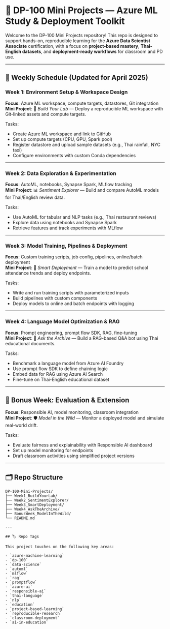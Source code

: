 # 🧠 DP-100 Mini Projects — Azure ML Study & Deployment Toolkit

Welcome to the DP-100 Mini Projects repository! This repo is designed to support hands-on, reproducible learning for the **Azure Data Scientist Associate** certification, with a focus on **project-based mastery**, **Thai-English datasets**, and **deployment-ready workflows** for classroom and PD use.

---

## 📅 Weekly Schedule (Updated for April 2025)

### Week 1: Environment Setup & Workspace Design
**Focus**: Azure ML workspace, compute targets, datastores, Git integration  
**Mini Project**: 🔧 *Build Your Lab* — Deploy a reproducible ML workspace with Git-linked assets and compute targets.

Tasks:
- Create Azure ML workspace and link to GitHub
- Set up compute targets (CPU, GPU, Spark pool)
- Register datastore and upload sample datasets (e.g., Thai rainfall, NYC taxi)
- Configure environments with custom Conda dependencies

---

### Week 2: Data Exploration & Experimentation  
**Focus**: AutoML, notebooks, Synapse Spark, MLflow tracking  
**Mini Project**: 📊 *Sentiment Explorer* — Build and compare AutoML models for Thai/English review data.

Tasks:
- Use AutoML for tabular and NLP tasks (e.g., Thai restaurant reviews)
- Explore data using notebooks and Synapse Spark
- Retrieve features and track experiments with MLflow

---

### Week 3: Model Training, Pipelines & Deployment  
**Focus**: Custom training scripts, job config, pipelines, online/batch deployment  
**Mini Project**: 🚀 *Smart Deployment* — Train a model to predict school attendance trends and deploy endpoints.

Tasks:
- Write and run training scripts with parameterized inputs
- Build pipelines with custom components
- Deploy models to online and batch endpoints with logging

---

### Week 4: Language Model Optimization & RAG  
**Focus**: Prompt engineering, prompt flow SDK, RAG, fine-tuning  
**Mini Project**: 🧩 *Ask the Archive* — Build a RAG-based Q&A bot using Thai educational documents.

Tasks:
- Benchmark a language model from Azure AI Foundry
- Use prompt flow SDK to define chaining logic
- Embed data for RAG using Azure AI Search
- Fine-tune on Thai-English educational dataset

---

## 🧪 Bonus Week: Evaluation & Extension  
**Focus**: Responsible AI, model monitoring, classroom integration  
**Mini Project**: 🛡️ *Model in the Wild* — Monitor a deployed model and simulate real-world drift.

Tasks:
- Evaluate fairness and explainability with Responsible AI dashboard
- Set up model monitoring for endpoints
- Draft classroom activities using simplified project versions

---

## 🗂️ Repo Structure

```plaintext
DP-100-Mini-Projects/
├── Week1_BuildYourLab/
├── Week2_SentimentExplorer/
├── Week3_SmartDeployment/
├── Week4_AskTheArchive/
├── BonusWeek_ModelInTheWild/
└── README.md

---

## 🏷️ Repo Tags

This project touches on the following key areas:

- `azure-machine-learning`
- `dp-100`
- `data-science`
- `automl`
- `mlflow`
- `rag`
- `promptflow`
- `azure-ai`
- `responsible-ai`
- `thai-language`
- `nlp`
- `education`
- `project-based-learning`
- `reproducible-research`
- `classroom-deployment`
- `ai-in-education`


